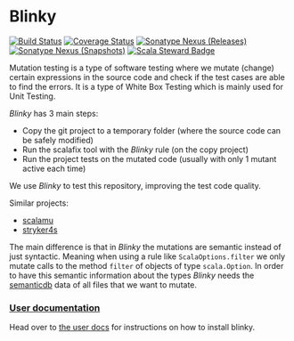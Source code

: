 # Blinky

[![Build Status][badge-github-actions]][link-github-actions]
[![Coverage Status][badge-codecov]][link-codecov]
[![Sonatype Nexus (Releases)][badge-release]][link-release]
[![Sonatype Nexus (Snapshots)][badge-snapshot]][link-snapshot]
[![Scala Steward Badge][badge-scalasteward]][link-scalasteward]

Mutation testing is a type of software testing where we mutate (change) certain expressions in the source code 
and check if the test cases are able to find the errors.
It is a type of White Box Testing which is mainly used for Unit Testing.

_Blinky_ has 3 main steps:
* Copy the git project to a temporary folder (where the source code can be safely modified)
* Run the scalafix tool with the _Blinky_ rule (on the copy project)
* Run the project tests on the mutated code (usually with only 1 mutant active each time)

We use _Blinky_ to test this repository, improving the test code quality.

Similar projects:
* [scalamu](https://github.com/sugakandrey/scalamu)
* [stryker4s](https://github.com/stryker-mutator/stryker4s)

The main difference is that in _Blinky_ the mutations are semantic instead of just syntactic.
Meaning when using a rule like `ScalaOptions.filter` we only mutate calls to
the method `filter` of objects of type `scala.Option`.
In order to have this semantic information about the types _Blinky_ 
needs the [semanticdb](https://scalameta.org/docs/semanticdb/guide.html)
data of all files that we want to mutate.

### [User documentation][docs]
Head over to [the user docs][docs] for instructions on how to install blinky.

[badge-github-actions]: https://github.com/RCMartins/blinky/actions/workflows/ci.yml/badge.svg?branch=main "build"
[badge-codecov]: https://codecov.io/gh/RCMartins/blinky/branch/main/graph/badge.svg?token=o3yIhzL932 "covecov"
[badge-release]: https://img.shields.io/nexus/r/com.github.rcmartins/blinky_2.13?server=https%3A%2F%2Foss.sonatype.org%2F "release"
[badge-snapshot]: https://img.shields.io/nexus/s/com.github.rcmartins/blinky-cli_2.13?server=https%3A%2F%2Foss.sonatype.org "snapshot"
[badge-scalasteward]: https://img.shields.io/badge/Scala_Steward-helping-blue.svg?style=flat&logo=data:image/png;base64,iVBORw0KGgoAAAANSUhEUgAAAA4AAAAQCAMAAAARSr4IAAAAVFBMVEUAAACHjojlOy5NWlrKzcYRKjGFjIbp293YycuLa3pYY2LSqql4f3pCUFTgSjNodYRmcXUsPD/NTTbjRS+2jomhgnzNc223cGvZS0HaSD0XLjbaSjElhIr+AAAAAXRSTlMAQObYZgAAAHlJREFUCNdNyosOwyAIhWHAQS1Vt7a77/3fcxxdmv0xwmckutAR1nkm4ggbyEcg/wWmlGLDAA3oL50xi6fk5ffZ3E2E3QfZDCcCN2YtbEWZt+Drc6u6rlqv7Uk0LdKqqr5rk2UCRXOk0vmQKGfc94nOJyQjouF9H/wCc9gECEYfONoAAAAASUVORK5CYII= "scala steward"

[link-github-actions]: https://github.com/RCMartins/blinky/actions "build"
[link-codecov]: https://codecov.io/gh/RCMartins/blinky "covecov"
[link-release]: https://mvnrepository.com/artifact/com.github.rcmartins/blinky-cli_2.13 "release"
[link-snapshot]: https://oss.sonatype.org/content/repositories/snapshots/com/github/rcmartins/blinky-cli_2.13/ "snapshot"
[link-scalasteward]: https://scala-steward.org "scala steward"

[docs]: https://rcmartins.github.io/blinky/
